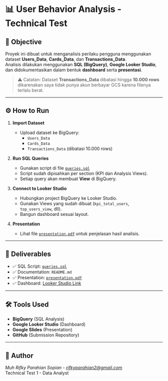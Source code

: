 # 📊 User Behavior Analysis - Technical Test

## 📌 Objective
Proyek ini dibuat untuk menganalisis perilaku pengguna menggunakan dataset **Users_Data**, **Cards_Data**, dan **Transactions_Data**.  
Analisis dilakukan menggunakan **SQL (BigQuery)**, **Google Looker Studio**, dan didokumentasikan dalam bentuk **dashboard** serta **presentasi**.  

> ⚠️ Catatan: Dataset **Transactions_Data** dibatasi hingga **10.000 rows** dikarenakan saya tidak punya akun berbayar GCS karena filenya terlalu berat.

---

## ⚙️ How to Run

1. **Import Dataset**
   - Upload dataset ke BigQuery:
     - `Users_Data`
     - `Cards_Data`
     - `Transactions_Data` (dibatasi 10.000 rows)

2. **Run SQL Queries**
   - Gunakan script di file [`queries.sql`](./queries.sql)
   - Script sudah dipisahkan per section (KPI dan Analysis Views).
   - Setiap query akan membuat **View** di BigQuery.

3. **Connect to Looker Studio**
   - Hubungkan project BigQuery ke Looker Studio.
   - Gunakan Views yang sudah dibuat (`kpi_total_users`, `top_users_view`, dll).
   - Bangun dashboard sesuai layout.

4. **Presentation**
   - Lihat file [`presentation.pdf`](./presentation.pdf) untuk penjelasan hasil analisis.

---

## 📑 Deliverables

- ✅ SQL Script: [`queries.sql`](./queries.sql)  
- ✅ Documentation: `README.md`  
- ✅ Presentation: [`presentation.pdf`](./presentation.pdf)  
- ✅ Dashboard: [Looker Studio Link](#)  

---

## 🛠️ Tools Used
- **BigQuery** (SQL Analysis)
- **Google Looker Studio** (Dashboard)
- **Google Slides** (Presentation)
- **GitHub** (Submission Repository)

---

## 👤 Author
*Muh Rifky Parahian Sopian - rifkyparahian2@gmail.com*  
Technical Test 1 - Data Analyst
